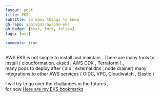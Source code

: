 ```yaml
---
layout: post
title: EKS 
subtitle: so many things to know
gh-repo: yanivpaz/awsome-eks
gh-badge: [star, fork, follow]
tags: [wsl]

comments: true
---
```


AWS EKS is not simple to install and maintain . 
There are many tools to install ( cloudformation, eksctl , AWS CDK , Terraform ) ,  
many pods to deploy after  ( alb , external dns , node drainer) 
many integrations to other AWS services ( OIDC, VPC, Cloudwatch , Elastic ) 


I will try to go over the challanges in the futures ,  
for now [Here are my EKS bookmarks](https://github.com/yanivpaz/awesome-eks/blob/master/README.md)
